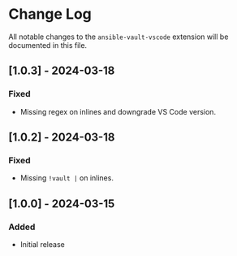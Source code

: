 # Change Log

All notable changes to the `ansible-vault-vscode` extension will be documented in this file.

## [1.0.3] - 2024-03-18

### Fixed

- Missing regex on inlines and downgrade VS Code version.

## [1.0.2] - 2024-03-18

### Fixed

- Missing `!vault |` on inlines.

## [1.0.0] - 2024-03-15

### Added

- Initial release
